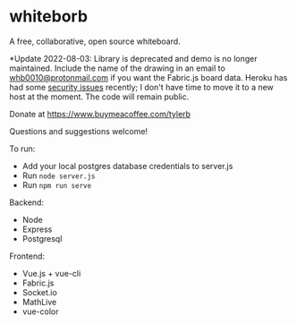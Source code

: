 # whiteborb

A free, collaborative, open source whiteboard.

*Update 2022-08-03: Library is deprecated and demo is no longer maintained. Include the name of the drawing in an email to whb0010@protonmail.com if you want the Fabric.js board data. Heroku has had some [security issues](https://www.protocol.com/bulletins/heroku-github-cyberattack-passwords-stolen) recently; I don't have time to move it to a new host at the moment. The code will remain public.

Donate at https://www.buymeacoffee.com/tylerb

Questions and suggestions welcome!

To run:
- Add your local postgres database credentials to server.js
- Run `node server.js`
- Run `npm run serve`

Backend:
- Node
- Express
- Postgresql

Frontend:
- Vue.js + vue-cli
- Fabric.js
- Socket.io
- MathLive
- vue-color
